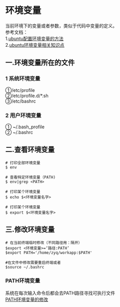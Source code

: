 # 环境变量  
当前环境下的变量或者参数，类似于代码中变量的定义。  
参考文档：  
1.[ubuntu配置环境变量的方法](https://blog.csdn.net/qq_27182175/article/details/124185414)  
2.[ubuntu环境变量相关知识点 ](https://blog.51cto.com/u_11301546/5875218)  
## 一.环境变量所在的文件  
### 1 系统环境变量  
①/etc/profile  
②/etc/profile.d/*.sh  
③/etc/bashrc  
### 2 用户环境变量  
① ~/.bash_profile  
② ~/.bashrc  
## 二.查看环境变量  
```shell
# 打印全部环境变量
$ env

# 查看特定环境变量（PATH)
$ env|grep <PATH>

# 打印某个环境变量
$ echo $<环境变量名字>

# 打印某个环境变量
$ export $<环境变量名字>
```
## 三.修改环境变量
```shell
# 在当前终端临时修改（不同路径用：隔开）
$export <环境变量>=‘路径:PATH’
$export PATH='/home/zyq/workapp:$PATH'

#在文件中修改需要重启终端或者
$source ~/.bashrc
```
### PATH环境变量  
系统在每次输入命令后都会去PATH路径寻找可执行文件  
[PATH环境变量的修改](https://blog.csdn.net/houxiaoni01/article/details/125385640)
